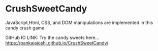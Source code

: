 # CrushSweetCandy
JavaScript,Html, CSS, and DOM manipulations are implemented in this candy crush game.

GitHub IO LINK: Try the candy sweets here...
https://pankajajoshi.github.io/CrushSweetCandy/
